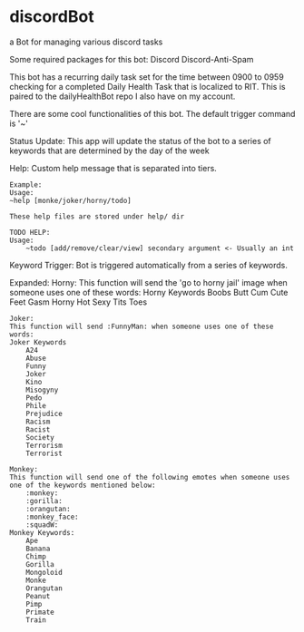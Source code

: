 # discordBot
a Bot for managing various discord tasks

Some required packages for this bot:
    Discord
    Discord-Anti-Spam

This bot has a recurring daily task set for the time between 0900 to 0959 checking for
a completed Daily Health Task that is localized to RIT. This is paired to the 
dailyHealthBot repo I also have on my account.

There are some cool functionalities of this bot. 
The default trigger command is '~'

Status Update:
    This app will update the status of the bot to a series of keywords that are
    determined by the day of the week

Help:
    Custom help message that is separated into tiers.

    Example:
    Usage:
    ~help [monke/joker/horny/todo]

    These help files are stored under help/ dir

    TODO HELP:
    Usage:
        ~todo [add/remove/clear/view] secondary argument <- Usually an int

Keyword Trigger:
    Bot is triggered automatically from a series of keywords.

Expanded:
    Horny:
    This function will send the 'go to horny jail' image when someone uses one of these words:
    Horny Keywords
        Boobs
        Butt
        Cum
        Cute
        Feet
        Gasm
        Horny
        Hot
        Sexy
        Tits
        Toes

    Joker:
	This function will send :FunnyMan: when someone uses one of these words:
	Joker Keywords
		A24
		Abuse
		Funny
		Joker
		Kino
		Misogyny
		Pedo
		Phile
		Prejudice
		Racism
		Racist
		Society
		Terrorism
		Terrorist

    Monkey:
	This function will send one of the following emotes when someone uses one of the keywords mentioned below:
		:monkey:
		:gorilla:
		:orangutan:
		:monkey_face:
		:squadW:
	Monkey Keywords:
		Ape
		Banana
		Chimp
		Gorilla
		Mongoloid
		Monke
		Orangutan
		Peanut
		Pimp
		Primate
		Train 
	

